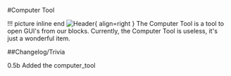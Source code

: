 #Computer Tool

!!! picture inline end
    ![Header](https://srendi.de/wp-content/uploads/2021/04/Computer-Tool.png){ align=right }
The Computer Tool is a tool to open GUI's from our blocks.
Currently, the Computer Tool is useless, it's just a wonderful item.

##Changelog/Trivia

0.5b
Added the computer_tool
